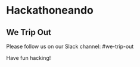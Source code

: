 # Hackathoneando
## We Trip Out

Please follow us on our Slack channel: #we-trip-out

Have fun hacking!
